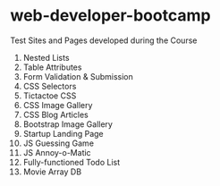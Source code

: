 # web-developer-bootcamp

Test Sites and Pages developed during the Course

1. Nested Lists
2. Table Attributes
3. Form Validation & Submission
4. CSS Selectors
5. Tictactoe CSS
6. CSS Image Gallery
7. CSS Blog Articles
8. Bootstrap Image Gallery
9. Startup Landing Page
10. JS Guessing Game
11. JS Annoy-o-Matic
12. Fully-functioned Todo List
13. Movie Array DB